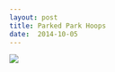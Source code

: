 ```yaml
---
layout: post
title: Parked Park Hoops
date:  2014-10-05
---
```


![](https://infinit.io/link/vokoiva/i2En3ud.jpg)